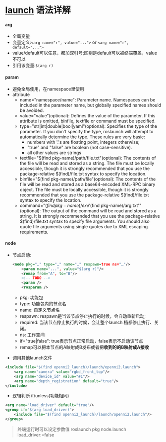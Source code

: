 # [launch](http://wiki.ros.org/roslaunch/XML) 语法详解

#### arg
- 全局变量
- 变量定义:`<arg name="r", value="...">` or `<arg name="r", default="...">`
- value/default可以任意，都加双引号;区别是default可以被终端覆盖，value不可以
- 引用该变量:`$(arg r)`
#### param
- 避免全局使用，在namespace里使用
- attribute
  - name="namespace/name": Parameter name. Namespaces can be included in the parameter name, but globally specified names should be avoided.
  - value="value"(optional): Defines the value of the parameter. If this attribute is omitted, binfile, textfile or command must be specified.
  - type="str|int|double|bool|yaml"(optional): Specifies the type of the parameter. If you don't specify the type, roslaunch will attempt to automatically determine the type. These rules are very basic:
    - numbers with '.'s are floating point, integers otherwise;
    - "true" and "false" are boolean (not case-sensitive).
    - all other values are strings
  - textfile="$(find pkg-name)/path/file.txt"(optional): The contents of the file will be read and stored as a string. The file must be locally accessible, though it is strongly recommended that you use the package-relative $(find)/file.txt syntax to specify the location.
  - binfile="$(find pkg-name)/path/file"(optional): The contents of the file will be read and stored as a base64-encoded XML-RPC binary object. The file must be locally accessible, though it is strongly recommended that you use the package-relative $(find)/file.txt syntax to specify the location.
  - command="$(find pkg-name)/exe '$(find pkg-name)/arg.txt'"(optional): The output of the command will be read and stored as a string. It is strongly recommended that you use the package-relative $(find)/file.txt syntax to specify file arguments. You should also quote file arguments using single quotes due to XML escaping requirements.

#### node 
- 节点启动:
    ``` xml
    <node pkg="…" type="…" name="…" respawn=true ns="…"/>
        <param name="...", value="$(arg r)"/>
        <remap from="A", to="B"/>
        <!-- TODO -->
        <param />
        <rosparam />
    ```
  - pkg: 功能包
  - type: 功能包内的节点名
  - name: 自定义节点名
  - respawn: respawn是当该节点停止执行的时候，会自动重新启动;
  - required: 当该节点停止执行的时候，会让整个launch 档都停止执行、关闭。
  - ns: 工作空间
  - if="true|false": true表示节点正常启动，false表示不启动该节点
  - remap可以把本节点的A映射成B发布或者把**收到的的B映射成A接收**

- 调用其他launch文件
``` xml
<include file="$(find openni2_launch)/launch/openni2.launch">
    <arg name="camera" value="rgbd_front_top"/>
    <arg name="d​​evice_id" value="#1"/>
    <arg name="d​​epth_registration" default="true"/>
</include>
```

- 逻辑判断 if/unless(功能相同)
``` xml
<arg name="load_driver" default="true"/>
<group if="$(arg load_driver)">
    <include file="$(find openni2_launch)/launch/openni2.launch"/>
</group>
```
> 终端运行时可以设定参数值
> roslaunch pkg node.launch load_driver:=false
